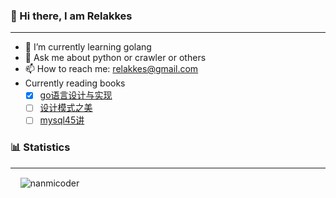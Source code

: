 ### 👋 Hi there, I am Relakkes
***
- 🌱 I’m currently learning golang
- 💬 Ask me about python or crawler or others 
- 📫 How to reach me: relakkes@gmail.com
- Currently reading books<br>
  - [x] [go语言设计与实现](https://draveness.me/golang/)
  - [ ] [设计模式之美](http://gk.link/a/12gJA)
  - [ ] [mysql45讲](http://gk.link/a/12gJD)

### 📊 Statistics
***
<p>&nbsp;&nbsp;&nbsp;&nbsp;<img align="center" src="https://github-readme-stats.vercel.app/api?username=nanmicoder&show_icons=true&theme=radical&locale=en" alt="nanmicoder" /></p>
